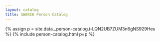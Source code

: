 ```yaml
---
layout: catalog
title: SWERIK Person Catalog
---
```

{% assign p = site.data._person-catalog.i-LQN2UB7ZUM3n6gNS929Hes %}
{% include person-catalog.html p=p %}

